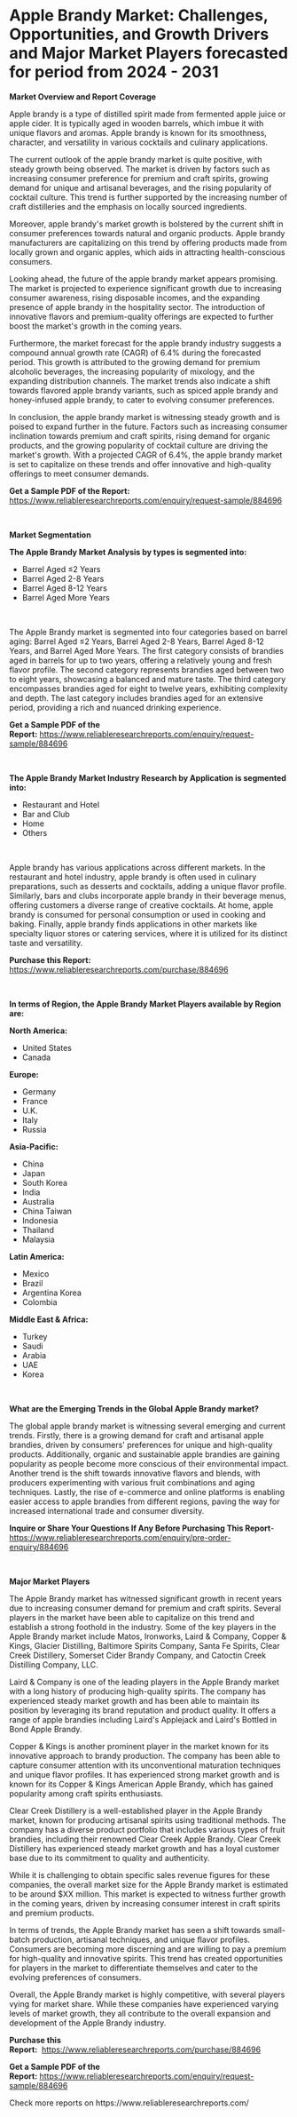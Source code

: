 <p><h1>Apple Brandy Market: Challenges, Opportunities, and Growth Drivers and Major Market Players forecasted for period from 2024 - 2031</h1></p><p><strong>Market Overview and Report Coverage</strong></p>
<p><p>Apple brandy is a type of distilled spirit made from fermented apple juice or apple cider. It is typically aged in wooden barrels, which imbue it with unique flavors and aromas. Apple brandy is known for its smoothness, character, and versatility in various cocktails and culinary applications.</p><p>The current outlook of the apple brandy market is quite positive, with steady growth being observed. The market is driven by factors such as increasing consumer preference for premium and craft spirits, growing demand for unique and artisanal beverages, and the rising popularity of cocktail culture. This trend is further supported by the increasing number of craft distilleries and the emphasis on locally sourced ingredients.</p><p>Moreover, apple brandy's market growth is bolstered by the current shift in consumer preferences towards natural and organic products. Apple brandy manufacturers are capitalizing on this trend by offering products made from locally grown and organic apples, which aids in attracting health-conscious consumers.</p><p>Looking ahead, the future of the apple brandy market appears promising. The market is projected to experience significant growth due to increasing consumer awareness, rising disposable incomes, and the expanding presence of apple brandy in the hospitality sector. The introduction of innovative flavors and premium-quality offerings are expected to further boost the market's growth in the coming years.</p><p>Furthermore, the market forecast for the apple brandy industry suggests a compound annual growth rate (CAGR) of 6.4% during the forecasted period. This growth is attributed to the growing demand for premium alcoholic beverages, the increasing popularity of mixology, and the expanding distribution channels. The market trends also indicate a shift towards flavored apple brandy variants, such as spiced apple brandy and honey-infused apple brandy, to cater to evolving consumer preferences.</p><p>In conclusion, the apple brandy market is witnessing steady growth and is poised to expand further in the future. Factors such as increasing consumer inclination towards premium and craft spirits, rising demand for organic products, and the growing popularity of cocktail culture are driving the market's growth. With a projected CAGR of 6.4%, the apple brandy market is set to capitalize on these trends and offer innovative and high-quality offerings to meet consumer demands.</p></p>
<p><strong>Get a Sample PDF of the Report:</strong> <a href="https://www.reliableresearchreports.com/enquiry/request-sample/884696">https://www.reliableresearchreports.com/enquiry/request-sample/884696</a></p>
<p>&nbsp;</p>
<p><strong>Market Segmentation</strong></p>
<p><strong>The Apple Brandy Market Analysis by types is segmented into:</strong></p>
<p><ul><li>Barrel Aged ≤2 Years</li><li>Barrel Aged 2-8 Years</li><li>Barrel Aged 8-12 Years</li><li>Barrel Aged More Years</li></ul></p>
<p>&nbsp;</p>
<p><p>The Apple Brandy market is segmented into four categories based on barrel aging: Barrel Aged ≤2 Years, Barrel Aged 2-8 Years, Barrel Aged 8-12 Years, and Barrel Aged More Years. The first category consists of brandies aged in barrels for up to two years, offering a relatively young and fresh flavor profile. The second category represents brandies aged between two to eight years, showcasing a balanced and mature taste. The third category encompasses brandies aged for eight to twelve years, exhibiting complexity and depth. The last category includes brandies aged for an extensive period, providing a rich and nuanced drinking experience.</p></p>
<p><strong>Get a Sample PDF of the Report:</strong>&nbsp;<a href="https://www.reliableresearchreports.com/enquiry/request-sample/884696">https://www.reliableresearchreports.com/enquiry/request-sample/884696</a></p>
<p>&nbsp;</p>
<p><strong>The Apple Brandy Market Industry Research by Application is segmented into:</strong></p>
<p><ul><li>Restaurant and Hotel</li><li>Bar and Club</li><li>Home</li><li>Others</li></ul></p>
<p>&nbsp;</p>
<p><p>Apple brandy has various applications across different markets. In the restaurant and hotel industry, apple brandy is often used in culinary preparations, such as desserts and cocktails, adding a unique flavor profile. Similarly, bars and clubs incorporate apple brandy in their beverage menus, offering customers a diverse range of creative cocktails. At home, apple brandy is consumed for personal consumption or used in cooking and baking. Finally, apple brandy finds applications in other markets like specialty liquor stores or catering services, where it is utilized for its distinct taste and versatility.</p></p>
<p><strong>Purchase this Report:</strong>&nbsp; <a href="https://www.reliableresearchreports.com/purchase/884696">https://www.reliableresearchreports.com/purchase/884696</a></p>
<p>&nbsp;</p>
<p><strong>In terms of Region, the Apple Brandy Market Players available by Region are:</strong></p>
<p>
    <p> <strong> North America: </strong>
        <ul>
            <li>United States</li>
            <li>Canada</li>
        </ul>
        </p> 
    <p> <strong> Europe: </strong>
        <ul>
            <li>Germany</li>
            <li>France</li>
            <li>U.K.</li>
            <li>Italy</li>
            <li>Russia</li>
        </ul>
        </p> 
    <p> <strong> Asia-Pacific: </strong>
        <ul>
            <li>China</li>
            <li>Japan</li>
            <li>South Korea</li>
            <li>India</li>
            <li>Australia</li>
            <li>China Taiwan</li>
            <li>Indonesia</li>
            <li>Thailand</li>
            <li>Malaysia</li>
        </ul>
        </p> 
    <p> <strong> Latin America: </strong>
        <ul>
            <li>Mexico</li>
            <li>Brazil</li>
            <li>Argentina Korea</li>
            <li>Colombia</li>
        </ul>
        </p> 
    <p> <strong> Middle East & Africa: </strong>
        <ul>
            <li>Turkey</li>
            <li>Saudi</li>
            <li>Arabia</li>
            <li>UAE</li>
            <li>Korea</li>
        </ul>
    </p>
    </p>
<p>&nbsp;</p>
<p><strong>What are the Emerging Trends in the Global Apple Brandy market?</strong></p>
<p><p>The global apple brandy market is witnessing several emerging and current trends. Firstly, there is a growing demand for craft and artisanal apple brandies, driven by consumers' preferences for unique and high-quality products. Additionally, organic and sustainable apple brandies are gaining popularity as people become more conscious of their environmental impact. Another trend is the shift towards innovative flavors and blends, with producers experimenting with various fruit combinations and aging techniques. Lastly, the rise of e-commerce and online platforms is enabling easier access to apple brandies from different regions, paving the way for increased international trade and consumer diversity.</p></p>
<p><strong>Inquire or Share Your Questions If Any Before Purchasing This Report</strong>- <a href="https://www.reliableresearchreports.com/enquiry/pre-order-enquiry/884696">https://www.reliableresearchreports.com/enquiry/pre-order-enquiry/884696</a></p>
<p>&nbsp;</p>
<p><strong>Major Market Players</strong></p>
<p><p>The Apple Brandy market has witnessed significant growth in recent years due to increasing consumer demand for premium and craft spirits. Several players in the market have been able to capitalize on this trend and establish a strong foothold in the industry. Some of the key players in the Apple Brandy market include Matos, Ironworks, Laird & Company, Copper & Kings, Glacier Distilling, Baltimore Spirits Company, Santa Fe Spirits, Clear Creek Distillery, Somerset Cider Brandy Company, and Catoctin Creek Distilling Company, LLC.</p><p>Laird & Company is one of the leading players in the Apple Brandy market with a long history of producing high-quality spirits. The company has experienced steady market growth and has been able to maintain its position by leveraging its brand reputation and product quality. It offers a range of apple brandies including Laird's Applejack and Laird's Bottled in Bond Apple Brandy.</p><p>Copper & Kings is another prominent player in the market known for its innovative approach to brandy production. The company has been able to capture consumer attention with its unconventional maturation techniques and unique flavor profiles. It has experienced strong market growth and is known for its Copper & Kings American Apple Brandy, which has gained popularity among craft spirits enthusiasts.</p><p>Clear Creek Distillery is a well-established player in the Apple Brandy market, known for producing artisanal spirits using traditional methods. The company has a diverse product portfolio that includes various types of fruit brandies, including their renowned Clear Creek Apple Brandy. Clear Creek Distillery has experienced steady market growth and has a loyal customer base due to its commitment to quality and authenticity.</p><p>While it is challenging to obtain specific sales revenue figures for these companies, the overall market size for the Apple Brandy market is estimated to be around $XX million. This market is expected to witness further growth in the coming years, driven by increasing consumer interest in craft spirits and premium products.</p><p>In terms of trends, the Apple Brandy market has seen a shift towards small-batch production, artisanal techniques, and unique flavor profiles. Consumers are becoming more discerning and are willing to pay a premium for high-quality and innovative spirits. This trend has created opportunities for players in the market to differentiate themselves and cater to the evolving preferences of consumers.</p><p>Overall, the Apple Brandy market is highly competitive, with several players vying for market share. While these companies have experienced varying levels of market growth, they all contribute to the overall expansion and development of the Apple Brandy industry.</p></p>
<p><strong>Purchase this Report:</strong>&nbsp;&nbsp;<a href="https://www.reliableresearchreports.com/purchase/884696">https://www.reliableresearchreports.com/purchase/884696</a></p>
<p></p>
<p><strong>Get a Sample PDF of the Report:</strong>&nbsp;<a href="https://www.reliableresearchreports.com/enquiry/request-sample/884696">https://www.reliableresearchreports.com/enquiry/request-sample/884696</a></p>
<p>Check more reports on https://www.reliableresearchreports.com/</p>
